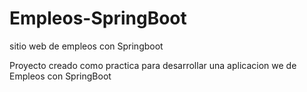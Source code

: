 # Empleos-SpringBoot
sitio web de empleos con Springboot


Proyecto creado como practica para desarrollar una aplicacion we de Empleos con SpringBoot
